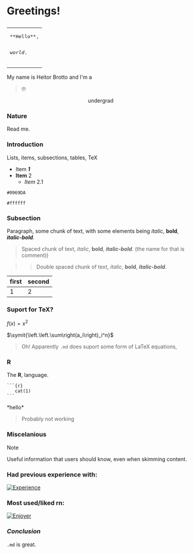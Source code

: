 
# <p color="blue">Greetings!</p>

<table><tr><td>
<pre>
**Hello**,

_world_.
</pre>
</td></tr></table>

My name is Heitor Brotto and I'm a 

>  🤓

<p align="center"> undergrad</p>

### Nature

Read me.

### **Introduction**

Lists, items, subsections, tables, TeX

* Item ***1***
* **Item** 2
   * *Item* 2.1

`#0969DA`

`#ffffff`
   
### Subsection
   
Paragraph, some chunk of text, with some elements being *italic*, **bold**, ***italic-bold***.

> Spaced chunk of text, *italic*, **bold**, ***italic-bold***. (the name for that is comment))

>> Double spaced chunk of text, *italic*, **bold**, ***italic-bold***.

| first | second |
|---|---|
| 1 | 2 |

### Suport for TeX?

$f(x)=x^2$

$\symit{\left.\left.\sum\right(a_i\right)_i^n}$

> Oh! Apparently `.md` does suport some form of LaTeX equations,

### R

The **R**, language.

~~~Rmd
```{r}
   cat(1)
```
~~~

 <div>
  *hello*
         <foo><a>

> Probably not working

### Miscelanious

> [!NOTE]
> Useful information that users should know, even when skimming content.

### Had previous experience with:
[![Experience](https://skillicons.dev/icons?i=html,css,bootstrap,js,c,cs,mysql,php,arduino,java,py,r,latex,octave,git&perline=4)](https://skillicons.dev)

### Most used/liked rn:
[![Enjoyer](https://skillicons.dev/icons?i=r,latex,git&perline=4)](https://skillicons.dev)

### *Conclusion*

`.md` is great.